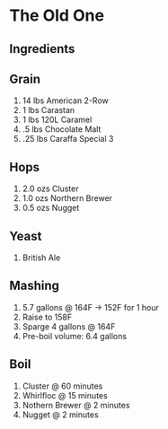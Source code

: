 The Old One
===========

Ingredients
-----------

Grain
-----
1.	14 	lbs	American 2-Row
1.	1 	lbs	Carastan
1.	1	lbs	120L Caramel
1.	.5	lbs	Chocolate Malt
1.	.25	lbs	Caraffa Special 3

Hops
----
1.	2.0	ozs	Cluster
1.	1.0	ozs	Northern Brewer
1.	0.5	ozs	Nugget

Yeast
-----
1.	British Ale

Mashing
-------
1.	5.7 gallons @ 164F -> 152F for 1 hour
1.	Raise to 158F
1.	Sparge 4 gallons @ 164F
1.	Pre-boil volume: 6.4 gallons

Boil
----
1.	Cluster @ 60 minutes
1.	Whirlfloc @ 15 minutes
1.	Nothern Brewer @ 2 minutes
1.	Nugget @ 2 minutes

